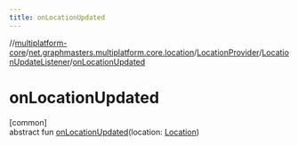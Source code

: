 ```yaml
---
title: onLocationUpdated
---
```

//[multiplatform-core](../../../../index.html)/[net.graphmasters.multiplatform.core.location](../../index.html)/[LocationProvider](../index.html)/[LocationUpdateListener](index.html)/[onLocationUpdated](on-location-updated.html)



# onLocationUpdated



[common]\
abstract fun [onLocationUpdated](on-location-updated.html)(location: [Location](../../-location/index.html))





